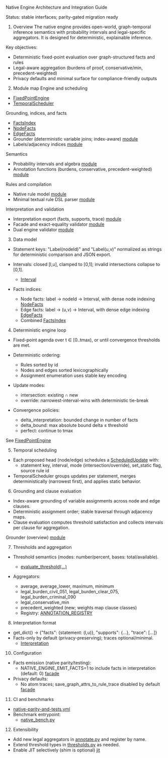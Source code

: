 Native Engine Architecture and Integration Guide

Status: stable interfaces; parity-gated migration ready

1. Overview
The native engine provides open-world, graph-temporal inference semantics with probability intervals and legal-specific aggregators. It is designed for deterministic, explainable inference.

Key objectives:
- Deterministic fixed-point evaluation over graph-structured facts and rules
- Legal-aware aggregation (burdens of proof, conservative/min, precedent-weighted)
- Privacy defaults and minimal surface for compliance-friendly outputs

2. Module map
Engine and scheduling
- [FixedPointEngine](core/native/engine.py:1)
- [TemporalScheduler](core/native/temporal.py:1)

Grounding, indices, and facts
- [FactsIndex](core/native/facts.py:228)
- [NodeFacts](core/native/facts.py:37)
- [EdgeFacts](core/native/facts.py:132)
- Grounder (deterministic variable joins; index-aware) [module](core/native/grounder.py:1)
- Labels/adjacency indices [module](core/native/labels.py:1)

Semantics
- Probability intervals and algebra [module](core/native/intervals.py:1)
- Annotation functions (burdens, conservative, precedent-weighted) [module](core/native/annotate.py:1)

Rules and compilation
- Native rule model [module](core/native/rules.py:1)
- Minimal textual rule DSL parser [module](core/native/compiler.py:1)

Interpretation and validation
- Interpretation export (facts, supports, trace) [module](core/native/interpretation.py:1)
- Facade and exact-equality validator [module](core/native/facade.py:1)
- Dual engine validator [module](core/native/validator.py:1)


3. Data model
- Statement keys: "Label(nodeId)" and "Label(u,v)" normalized as strings for deterministic comparison and JSON export.
- Intervals: closed [l,u], clamped to [0,1]; invalid intersections collapse to [0,1].
  - [Interval](core/native/intervals.py:1)

- Facts indices:
  - Node facts: label → nodeId → Interval, with dense node indexing [NodeFacts](core/native/facts.py:37)
  - Edge facts: label → (u,v) → Interval, with dense edge indexing [EdgeFacts](core/native/facts.py:132)
  - Combined [FactsIndex](core/native/facts.py:228)


4. Deterministic engine loop
- Fixed-point agenda over t ∈ [0..tmax), or until convergence thresholds are met.
- Deterministic ordering:
  - Rules sorted by id
  - Nodes and edges sorted lexicographically
  - Assignment enumeration uses stable key encoding

- Update modes:
  - intersection: existing ∩ new
  - override: narrowest-interval-wins with deterministic tie-break

- Convergence policies:
  - delta_interpretation: bounded change in number of facts
  - delta_bound: max absolute bound delta ≤ threshold
  - perfect: continue to tmax

See [FixedPointEngine](core/native/engine.py:1)

5. Temporal scheduling
- Each proposed head (node/edge) schedules a [ScheduledUpdate](core/native/temporal.py:1) with:
  - statement key, interval, mode (intersection/override), set_static flag, source rule id
- TemporalScheduler groups updates per statement, merges deterministically (narrowest first), and applies static behavior.

6. Grounding and clause evaluation
- Index-aware grounding of variable assignments across node and edge clauses.
- Deterministic assignment order; stable traversal through adjacency maps.
- Clause evaluation computes threshold satisfaction and collects intervals per clause for aggregation.

Grounder (overview) [module](core/native/grounder.py:1)

7. Thresholds and aggregation
- Threshold semantics (modes: number/percent, bases: total/available).
  - [evaluate_threshold(...)](core/native/thresholds.py:1)

- Aggregators:
  - average, average_lower, maximum, minimum
  - legal_burden_civil_051, legal_burden_clear_075, legal_burden_criminal_090
  - legal_conservative_min
  - precedent_weighted (new; weights map clause classes)
  - Registry: [ANNOTATION_REGISTRY](core/native/annotate.py:226)

8. Interpretation format
- get_dict() → {"facts": {statement: (l,u)}, "supports": {...}, "trace": [...]}
- Facts-only by default (privacy-preserving); traces optional/minimal.
  - [Interpretation](core/native/interpretation.py:33)


10. Configuration
- Facts emission (native parity/testing):
  - NATIVE_ENGINE_EMIT_FACTS=1 to include facts in interpretation (default: 0) [facade](core/native/facade.py:57)
- Privacy defaults:
  - No atom traces; save_graph_attrs_to_rule_trace disabled by default [facade](core/native/facade.py:43)

11. CI and benchmarks
  - [native-parity-and-tests.yml](.github/workflows/native-parity-and-tests.yml:1)
- Benchmark entrypoint:
  - [native_bench.py](scripts/bench/native_bench.py:1)

12. Extensibility
- Add new legal aggregators in [annotate.py](core/native/annotate.py:1) and register by name.
- Extend threshold types in [thresholds.py](core/native/thresholds.py:1) as needed.
- Enable JIT selectively (shim is optional) [jit](core/native/jit.py:1)

